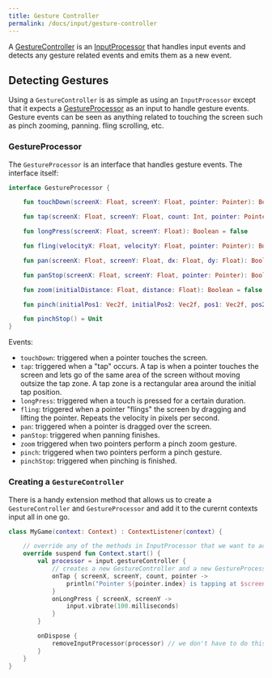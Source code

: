 ```yaml
---
title: Gesture Controller
permalink: /docs/input/gesture-controller
---
```


A [GestureController](https://github.com/littlektframework/littlekt/blob/master/core/src/commonMain/kotlin/com/lehaine/littlekt/input/gesture/GestureController.kt) is an [InputProcessor](https://github.com/littlektframework/littlekt/blob/master/core/src/commonMain/kotlin/com/lehaine/littlekt/input/InputProcessor.kt) that handles input events and detects any gesture related events and emits them as a new event.

## Detecting Gestures

Using a `GestureController` is as simple as using an `InputProcessor` except that it expects a [GestureProcessor](https://github.com/littlektframework/littlekt/blob/master/core/src/commonMain/kotlin/com/lehaine/littlekt/input/gesture/GestureProcessor.kt) as an input to handle gesture events. Gesture events can be seen as anything related to touching the screen such as pinch zooming, panning. fling scrolling, etc.

### GestureProcessor

The `GestureProcessor` is an interface that handles gesture events. The interface itself:

```kotlin
interface GestureProcessor {

    fun touchDown(screenX: Float, screenY: Float, pointer: Pointer): Boolean = false

    fun tap(screenX: Float, screenY: Float, count: Int, pointer: Pointer): Boolean = false

    fun longPress(screenX: Float, screenY: Float): Boolean = false

    fun fling(velocityX: Float, velocityY: Float, pointer: Pointer): Boolean = false

    fun pan(screenX: Float, screenY: Float, dx: Float, dy: Float): Boolean = false

    fun panStop(screenX: Float, screenY: Float, pointer: Pointer): Boolean = false

    fun zoom(initialDistance: Float, distance: Float): Boolean = false

    fun pinch(initialPos1: Vec2f, initialPos2: Vec2f, pos1: Vec2f, pos2: Vec2f): Boolean = false

    fun pinchStop() = Unit
}
```

Events:

-   `touchDown`: triggered when a pointer touches the screen.
-   `tap`: triggered when a "tap" occurs. A tap is when a pointer touches the screen and lets go of the same area of the screen without moving outsize the tap zone. A tap zone is a rectangular area around the initial tap position.
-   `longPress`: triggered when a touch is pressed for a certain duration.
-   `fling`: triggered when a pointer "flings" the screen by dragging and lifting the pointer. Repeats the velocity in pixels per second.
-   `pan`: triggered when a pointer is dragged over the screen.
-   `panStop`: triggered when panning finishes.
-   `zoom` triggered when two pointers perform a pinch zoom gesture.
-   `pinch`: triggered when two pointers perform a pinch gesture.
-   `pinchStop`: triggered when pinching is finished.

### Creating a `GestureController`

There is a handy extension method that allows us to create a `GestureController` and `GestureProcessor` and add it to the curernt contexts input all in one go.

```kotlin
class MyGame(context: Context) : ContextListener(context) {

    // override any of the methods in InputProcessor that we want to actually make use of.
    override suspend fun Context.start() {
        val processor = input.gestureController {
            // creates a new GestureController and a new GestureProcessor and adds the processor to the controller as well as adding the controller to the current context.
            onTap { screenX, screenY, count, pointer ->
                println("Pointer ${pointer.index} is tapping at $screenX,$screenY for a total of $count taps.")
            }
            onLongPress { screenX, screenY ->
                input.vibrate(100.milliseconds)
            }
        }

        onDispose {
            removeInputProcessor(processor) // we don't have to do this if we are closing the application
        }
    }
}
```

